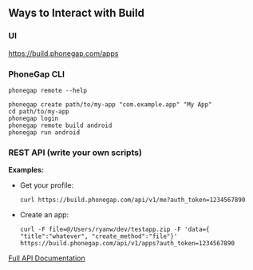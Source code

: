 ## Ways to Interact with Build

### UI

https://build.phonegap.com/apps

### PhoneGap CLI

```
phonegap remote --help
```

```
phonegap create path/to/my-app "com.example.app" "My App"
cd path/to/my-app
phonegap login
phonegap remote build android
phonegap run android
```

### REST API (write your own scripts)

**Examples:**

- Get your profile:
	```
	curl https://build.phonegap.com/api/v1/me?auth_token=1234567890
	```

- Create an app:
	```
	curl -F file=@/Users/ryanw/dev/testapp.zip -F 'data={ "title":"whatever", "create_method":"file"}' https://build.phonegap.com/api/v1/apps?auth_token=1234567890
	```


[Full API Documentation](http://docs.build.phonegap.com/en_US/developer_api_api.md.html#PhoneGap%20Build%20Developer%20API)
